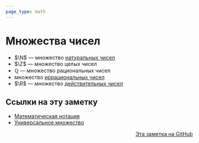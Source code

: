 ```yaml
---
page_type: math
---
```

# Множества чисел

* $\N$ — множество [натуральных чисел](20221108225922.md)
* $\Z$ — множество целых чисел
* $\mathbb{Q}$ — множество рациональных чисел
* множество [иррациональных чисел](20221030231804.md)
* $\R$ — множество [действительных чисел](20221030231807.md)



## Ссылки на эту заметку

* [Математическая нотация](20221031225417.md)
* [Универсальное множество](20221102001903.md)


<p v-pre style="text-align: right">
  <a href="https://github.com/Kverde/algorithms/blob/main/source/20221030192444.md">
  Эта заметка на GitHub
  </a>
</p>
